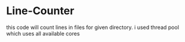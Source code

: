 # Line-Counter
this code will count lines in files for given directory. 
i used thread pool which uses all available cores
